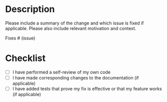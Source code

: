 <!--
If you are a first-time contributor to MontePy,
refer the developing guidelines at:
https://idaholab.github.io/MontePy/developing.html
-->

# Description

Please include a summary of the change and which issue is fixed if applicable. Please also include relevant motivation and context.

Fixes # (issue)

# Checklist

- [ ] I have performed a self-review of my own code
- [ ] I have made corresponding changes to the documentation (if applicable)
- [ ] I have added tests that prove my fix is effective or that my feature works (if applicable)
<!--
While tests will automatically be checked by CI, it is good practice to
ensure that they pass locally first. 
-->
